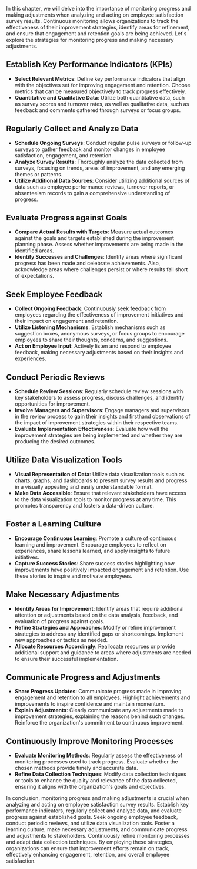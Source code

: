
In this chapter, we will delve into the importance of monitoring progress and making adjustments when analyzing and acting on employee satisfaction survey results. Continuous monitoring allows organizations to track the effectiveness of their improvement strategies, identify areas for refinement, and ensure that engagement and retention goals are being achieved. Let's explore the strategies for monitoring progress and making necessary adjustments.

Establish Key Performance Indicators (KPIs)
-------------------------------------------

* **Select Relevant Metrics**: Define key performance indicators that align with the objectives set for improving engagement and retention. Choose metrics that can be measured objectively to track progress effectively.
* **Quantitative and Qualitative Data**: Utilize both quantitative data, such as survey scores and turnover rates, as well as qualitative data, such as feedback and comments gathered through surveys or focus groups.

Regularly Collect and Analyze Data
----------------------------------

* **Schedule Ongoing Surveys**: Conduct regular pulse surveys or follow-up surveys to gather feedback and monitor changes in employee satisfaction, engagement, and retention.
* **Analyze Survey Results**: Thoroughly analyze the data collected from surveys, focusing on trends, areas of improvement, and any emerging themes or patterns.
* **Utilize Additional Data Sources**: Consider utilizing additional sources of data such as employee performance reviews, turnover reports, or absenteeism records to gain a comprehensive understanding of progress.

Evaluate Progress against Goals
-------------------------------

* **Compare Actual Results with Targets**: Measure actual outcomes against the goals and targets established during the improvement planning phase. Assess whether improvements are being made in the identified areas.
* **Identify Successes and Challenges**: Identify areas where significant progress has been made and celebrate achievements. Also, acknowledge areas where challenges persist or where results fall short of expectations.

Seek Employee Feedback
----------------------

* **Collect Ongoing Feedback**: Continuously seek feedback from employees regarding the effectiveness of improvement initiatives and their impact on engagement and retention.
* **Utilize Listening Mechanisms**: Establish mechanisms such as suggestion boxes, anonymous surveys, or focus groups to encourage employees to share their thoughts, concerns, and suggestions.
* **Act on Employee Input**: Actively listen and respond to employee feedback, making necessary adjustments based on their insights and experiences.

Conduct Periodic Reviews
------------------------

* **Schedule Review Sessions**: Regularly schedule review sessions with key stakeholders to assess progress, discuss challenges, and identify opportunities for improvement.
* **Involve Managers and Supervisors**: Engage managers and supervisors in the review process to gain their insights and firsthand observations of the impact of improvement strategies within their respective teams.
* **Evaluate Implementation Effectiveness**: Evaluate how well the improvement strategies are being implemented and whether they are producing the desired outcomes.

Utilize Data Visualization Tools
--------------------------------

* **Visual Representation of Data**: Utilize data visualization tools such as charts, graphs, and dashboards to present survey results and progress in a visually appealing and easily understandable format.
* **Make Data Accessible**: Ensure that relevant stakeholders have access to the data visualization tools to monitor progress at any time. This promotes transparency and fosters a data-driven culture.

Foster a Learning Culture
-------------------------

* **Encourage Continuous Learning**: Promote a culture of continuous learning and improvement. Encourage employees to reflect on experiences, share lessons learned, and apply insights to future initiatives.
* **Capture Success Stories**: Share success stories highlighting how improvements have positively impacted engagement and retention. Use these stories to inspire and motivate employees.

Make Necessary Adjustments
--------------------------

* **Identify Areas for Improvement**: Identify areas that require additional attention or adjustments based on the data analysis, feedback, and evaluation of progress against goals.
* **Refine Strategies and Approaches**: Modify or refine improvement strategies to address any identified gaps or shortcomings. Implement new approaches or tactics as needed.
* **Allocate Resources Accordingly**: Reallocate resources or provide additional support and guidance to areas where adjustments are needed to ensure their successful implementation.

Communicate Progress and Adjustments
------------------------------------

* **Share Progress Updates**: Communicate progress made in improving engagement and retention to all employees. Highlight achievements and improvements to inspire confidence and maintain momentum.
* **Explain Adjustments**: Clearly communicate any adjustments made to improvement strategies, explaining the reasons behind such changes. Reinforce the organization's commitment to continuous improvement.

Continuously Improve Monitoring Processes
-----------------------------------------

* **Evaluate Monitoring Methods**: Regularly assess the effectiveness of monitoring processes used to track progress. Evaluate whether the chosen methods provide timely and accurate data.
* **Refine Data Collection Techniques**: Modify data collection techniques or tools to enhance the quality and relevance of the data collected, ensuring it aligns with the organization's goals and objectives.

In conclusion, monitoring progress and making adjustments is crucial when analyzing and acting on employee satisfaction survey results. Establish key performance indicators, regularly collect and analyze data, and evaluate progress against established goals. Seek ongoing employee feedback, conduct periodic reviews, and utilize data visualization tools. Foster a learning culture, make necessary adjustments, and communicate progress and adjustments to stakeholders. Continuously refine monitoring processes and adapt data collection techniques. By employing these strategies, organizations can ensure that improvement efforts remain on track, effectively enhancing engagement, retention, and overall employee satisfaction.
